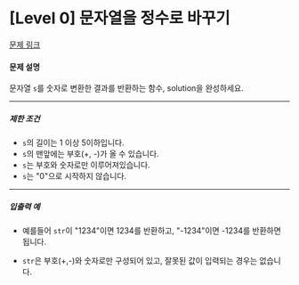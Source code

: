 # [Level 0] 문자열을 정수로 바꾸기

[문제 링크](https://school.programmers.co.kr/learn/courses/30/lessons/12925)

#### 문제 설명

문자열 ```s```를 숫자로 변환한 결과를 반환하는 함수, solution을 완성하세요.

---

##### 제한 조건

- ```s```의 길이는 1 이상 5이하입니다.
- ```s```의 맨앞에는 부호(+, -)가 올 수 있습니다.
- ```s```는 부호와 숫자로만 이루어져있습니다.
- ```s```는 "0"으로 시작하지 않습니다.

---

##### 입출력 예

- 예를들어 ```str```이 "1234"이면 1234를 반환하고, "-1234"이면 -1234를 반환하면 됩니다.

- ```str```은 부호(+,-)와 숫자로만 구성되어 있고, 잘못된 값이 입력되는 경우는 없습니다.
